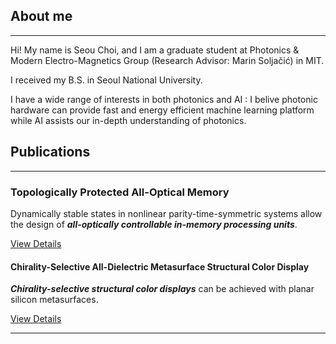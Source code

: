 ## About me

---
Hi! My name is Seou Choi, and I am a graduate student at Photonics & Modern Electro-Magnetics Group (Research Advisor: Marin Soljačić) in MIT. 

I received my B.S. in Seoul National University.

I have a wide range of interests in both photonics and AI : I belive photonic hardware can provide fast and energy efficient machine learning platform while AI assists our in-depth understanding of photonics.

## Publications

---

### Topologically Protected All-Optical Memory

Dynamically stable states in nonlinear parity-time-symmetric systems allow the design of ***all-optically controllable in-memory processing units***.

[View Details](/Topology)<br/>

#### Chirality-Selective All-Dielectric Metasurface Structural Color Display

***Chirality-selective structural color displays*** can be achieved with planar silicon metasurfaces. 

[View Details](/Metasurface)<br/>


---

